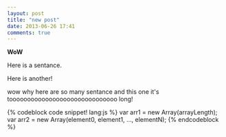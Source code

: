 ```yaml
---
layout: post
title: "new post"
date: 2013-06-26 17:41
comments: true
---
```

**WoW**

Here is a sentance.

Here is another!

wow why here are so many sentance and this one it's toooooooooooooooooooooooooooooo long!

{% codeblock code snippet! lang:js %}
var arr1 = new Array(arrayLength);
var arr2 = new Array(element0, element1, ..., elementN);
{% endcodeblock %}
